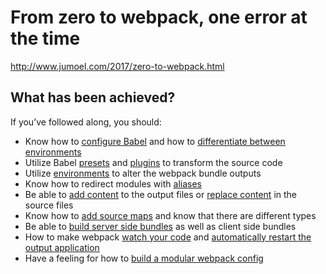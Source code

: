 # From zero to webpack, one error at the time

http://www.jumoel.com/2017/zero-to-webpack.html

## What has been achieved?

If you’ve followed along, you should:

* Know how to [configure Babel](http://www.jumoel.com/2017/zero-to-webpack.html#transforming-code-with-babel) and how to [differentiate between environments](http://www.jumoel.com/2017/zero-to-webpack.html#getting-more-information-during-development)
* Utilize Babel [presets](http://www.jumoel.com/2017/zero-to-webpack.html#transforming-code-with-babel) and [plugins](http://www.jumoel.com/2017/zero-to-webpack.html#getting-more-information-during-development) to transform the source code
* Utilize [environments](http://www.jumoel.com/2017/zero-to-webpack.html#adding-different-environments) to alter the webpack bundle outputs
* Know how to redirect modules with [aliases](http://www.jumoel.com/2017/zero-to-webpack.html#webpack-alias)
* Be able to [add content](http://www.jumoel.com/2017/zero-to-webpack.html#webpack-bannerplugin) to the output files or [replace content](http://www.jumoel.com/2017/zero-to-webpack.html#webpack-defineplugin) in the source files
* Know how to [add source maps](http://www.jumoel.com/2017/zero-to-webpack.html#adding-source-maps) and know that there are different types
* Be able to [build server side bundles](http://www.jumoel.com/2017/zero-to-webpack.html#modernizing-the-server) as well as client side bundles
* How to make webpack [watch your code](http://www.jumoel.com/2017/zero-to-webpack.html#building-continuously) and [automatically restart the output application](http://www.jumoel.com/2017/zero-to-webpack.html#restart-server)
* Have a feeling for how to [build a modular webpack config](http://www.jumoel.com/2017/zero-to-webpack.html#final-cleanup)
